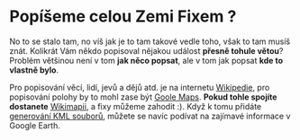 <!--
title : Popíšeme celou Zemi Fixem ?
author : Roman Ožana <ozana@omdesign.cz>
date : 2.10.2006 07:31:30
tags : GIS, google
-->

# Popíšeme celou Zemi Fixem ?

No to se stalo tam, no víš jak je to tam takové vedle toho, však to tam musíš znát. Kolikrát Vám někdo popisoval nějakou událost **přesně tohule větou**? Problém většinou není v tom **jak něco popsat**, ale v tom jak popsat **kde to vlastně bylo**.

Pro popisování věcí, lidí, jevů a dějů atd. je na internetu [Wikipedie][1], pro popisování polohy by to mohl zase být [Goole Maps][2]. **Pokud tohle spojíte** **dostanete** [Wikimapii][3], a fixy můžeme zahodit :). Když k tomu přidáte [generování KML souborů][4], můžete se navíc podívat na zajímavé informace v Google Earth.

 [1]: http://en.wikipedia.org/wiki/ "Svobodná encyklopedie Wikipedie (EN)"
 [2]: http://www.google.com/maps "Mapy od Google"
 [3]: http://www.wikimapia.org/ "Odkaz na prostorově orientovanou Wikipedii"
 [4]: http://wikimapia.org/ge.kml "KML soubor generovaný Wikimapii"